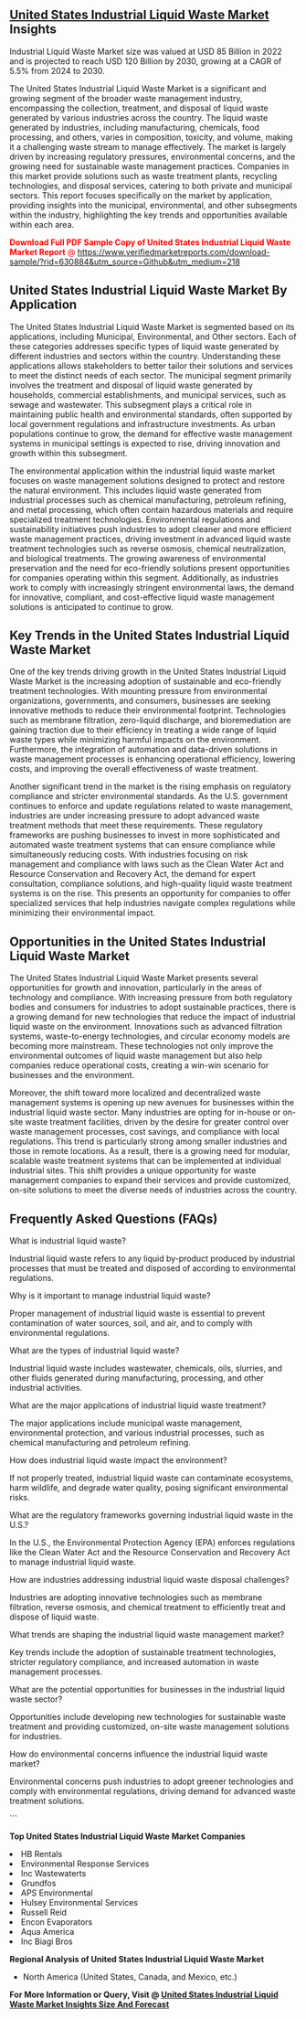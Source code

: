 <h2><a href="https://www.verifiedmarketreports.com/download-sample/?rid=630884&amp;utm_source=Github&amp;utm_medium=218" target="_blank">United States Industrial Liquid Waste Market</a> Insights</h2><p>Industrial Liquid Waste Market size was valued at USD 85 Billion in 2022 and is projected to reach USD 120 Billion by 2030, growing at a CAGR of 5.5% from 2024 to 2030.</p><p> <p>The United States Industrial Liquid Waste Market is a significant and growing segment of the broader waste management industry, encompassing the collection, treatment, and disposal of liquid waste generated by various industries across the country. The liquid waste generated by industries, including manufacturing, chemicals, food processing, and others, varies in composition, toxicity, and volume, making it a challenging waste stream to manage effectively. The market is largely driven by increasing regulatory pressures, environmental concerns, and the growing need for sustainable waste management practices. Companies in this market provide solutions such as waste treatment plants, recycling technologies, and disposal services, catering to both private and municipal sectors. This report focuses specifically on the market by application, providing insights into the municipal, environmental, and other subsegments within the industry, highlighting the key trends and opportunities available within each area.</p> <p><p><span class=""><span style="color: #ff0000;"><strong>Download Full PDF Sample Copy of United States Industrial Liquid Waste Market Report</strong> @ </span><a href="https://www.verifiedmarketreports.com/download-sample/?rid=630884&amp;utm_source=Github&amp;utm_medium=218" target="_blank">https://www.verifiedmarketreports.com/download-sample/?rid=630884&amp;utm_source=Github&amp;utm_medium=218</a></span></p></p> <h2>United States Industrial Liquid Waste Market By Application</h2> <p>The United States Industrial Liquid Waste Market is segmented based on its applications, including Municipal, Environmental, and Other sectors. Each of these categories addresses specific types of liquid waste generated by different industries and sectors within the country. Understanding these applications allows stakeholders to better tailor their solutions and services to meet the distinct needs of each sector. The municipal segment primarily involves the treatment and disposal of liquid waste generated by households, commercial establishments, and municipal services, such as sewage and wastewater. This subsegment plays a critical role in maintaining public health and environmental standards, often supported by local government regulations and infrastructure investments. As urban populations continue to grow, the demand for effective waste management systems in municipal settings is expected to rise, driving innovation and growth within this subsegment.</p> <p>The environmental application within the industrial liquid waste market focuses on waste management solutions designed to protect and restore the natural environment. This includes liquid waste generated from industrial processes such as chemical manufacturing, petroleum refining, and metal processing, which often contain hazardous materials and require specialized treatment technologies. Environmental regulations and sustainability initiatives push industries to adopt cleaner and more efficient waste management practices, driving investment in advanced liquid waste treatment technologies such as reverse osmosis, chemical neutralization, and biological treatments. The growing awareness of environmental preservation and the need for eco-friendly solutions present opportunities for companies operating within this segment. Additionally, as industries work to comply with increasingly stringent environmental laws, the demand for innovative, compliant, and cost-effective liquid waste management solutions is anticipated to continue to grow.</p> <h2>Key Trends in the United States Industrial Liquid Waste Market</h2> <p>One of the key trends driving growth in the United States Industrial Liquid Waste Market is the increasing adoption of sustainable and eco-friendly treatment technologies. With mounting pressure from environmental organizations, governments, and consumers, businesses are seeking innovative methods to reduce their environmental footprint. Technologies such as membrane filtration, zero-liquid discharge, and bioremediation are gaining traction due to their efficiency in treating a wide range of liquid waste types while minimizing harmful impacts on the environment. Furthermore, the integration of automation and data-driven solutions in waste management processes is enhancing operational efficiency, lowering costs, and improving the overall effectiveness of waste treatment.</p> <p>Another significant trend in the market is the rising emphasis on regulatory compliance and stricter environmental standards. As the U.S. government continues to enforce and update regulations related to waste management, industries are under increasing pressure to adopt advanced waste treatment methods that meet these requirements. These regulatory frameworks are pushing businesses to invest in more sophisticated and automated waste treatment systems that can ensure compliance while simultaneously reducing costs. With industries focusing on risk management and compliance with laws such as the Clean Water Act and Resource Conservation and Recovery Act, the demand for expert consultation, compliance solutions, and high-quality liquid waste treatment systems is on the rise. This presents an opportunity for companies to offer specialized services that help industries navigate complex regulations while minimizing their environmental impact.</p> <h2>Opportunities in the United States Industrial Liquid Waste Market</h2> <p>The United States Industrial Liquid Waste Market presents several opportunities for growth and innovation, particularly in the areas of technology and compliance. With increasing pressure from both regulatory bodies and consumers for industries to adopt sustainable practices, there is a growing demand for new technologies that reduce the impact of industrial liquid waste on the environment. Innovations such as advanced filtration systems, waste-to-energy technologies, and circular economy models are becoming more mainstream. These technologies not only improve the environmental outcomes of liquid waste management but also help companies reduce operational costs, creating a win-win scenario for businesses and the environment.</p> <p>Moreover, the shift toward more localized and decentralized waste management systems is opening up new avenues for businesses within the industrial liquid waste sector. Many industries are opting for in-house or on-site waste treatment facilities, driven by the desire for greater control over waste management processes, cost savings, and compliance with local regulations. This trend is particularly strong among smaller industries and those in remote locations. As a result, there is a growing need for modular, scalable waste treatment systems that can be implemented at individual industrial sites. This shift provides a unique opportunity for waste management companies to expand their services and provide customized, on-site solutions to meet the diverse needs of industries across the country.</p> <h2>Frequently Asked Questions (FAQs)</h2> <p>What is industrial liquid waste? </p> <p>Industrial liquid waste refers to any liquid by-product produced by industrial processes that must be treated and disposed of according to environmental regulations.</p> <p>Why is it important to manage industrial liquid waste? </p> <p>Proper management of industrial liquid waste is essential to prevent contamination of water sources, soil, and air, and to comply with environmental regulations.</p> <p>What are the types of industrial liquid waste? </p> <p>Industrial liquid waste includes wastewater, chemicals, oils, slurries, and other fluids generated during manufacturing, processing, and other industrial activities.</p> <p>What are the major applications of industrial liquid waste treatment? </p> <p>The major applications include municipal waste management, environmental protection, and various industrial processes, such as chemical manufacturing and petroleum refining.</p> <p>How does industrial liquid waste impact the environment? </p> <p>If not properly treated, industrial liquid waste can contaminate ecosystems, harm wildlife, and degrade water quality, posing significant environmental risks.</p> <p>What are the regulatory frameworks governing industrial liquid waste in the U.S.? </p> <p>In the U.S., the Environmental Protection Agency (EPA) enforces regulations like the Clean Water Act and the Resource Conservation and Recovery Act to manage industrial liquid waste.</p> <p>How are industries addressing industrial liquid waste disposal challenges? </p> <p>Industries are adopting innovative technologies such as membrane filtration, reverse osmosis, and chemical treatment to efficiently treat and dispose of liquid waste.</p> <p>What trends are shaping the industrial liquid waste management market? </p> <p>Key trends include the adoption of sustainable treatment technologies, stricter regulatory compliance, and increased automation in waste management processes.</p> <p>What are the potential opportunities for businesses in the industrial liquid waste sector? </p> <p>Opportunities include developing new technologies for sustainable waste treatment and providing customized, on-site waste management solutions for industries.</p> <p>How do environmental concerns influence the industrial liquid waste market? </p> <p>Environmental concerns push industries to adopt greener technologies and comply with environmental regulations, driving demand for advanced waste treatment solutions.</p> ```</p><p><strong>Top United States Industrial Liquid Waste Market Companies</strong></p><div data-test-id=""><p><li> HB Rentals</li><li> Environmental Response Services</li><li> Inc Wastewaterts</li><li> Grundfos</li><li> APS Environmental</li><li> Hulsey Environmental Services</li><li> Russell Reid</li><li> Encon Evaporators</li><li> Aqua America</li><li> Inc Biagi Bros</li></p><div><strong>Regional Analysis of&nbsp;United States Industrial Liquid Waste Market</strong></div><ul><li dir="ltr"><p dir="ltr">North America&nbsp;(United States, Canada, and Mexico, etc.)</p></li></ul><p><strong>For More Information or Query, Visit @&nbsp;</strong><strong><a href="https://www.verifiedmarketreports.com/product/industrial-liquid-waste-market/?utm_source=Github&amp;utm_medium=218" target="_blank">United States Industrial Liquid Waste Market Insights Size And Forecast</a></strong></p></div>
